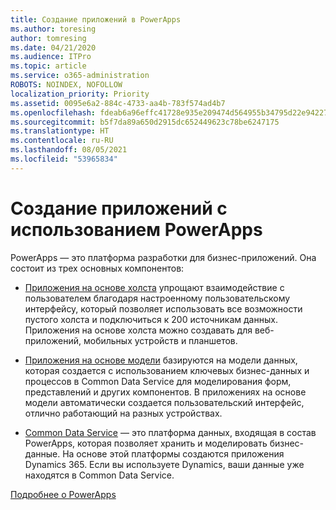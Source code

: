 ```yaml
---
title: Создание приложений в PowerApps
ms.author: toresing
author: tomresing
ms.date: 04/21/2020
ms.audience: ITPro
ms.topic: article
ms.service: o365-administration
ROBOTS: NOINDEX, NOFOLLOW
localization_priority: Priority
ms.assetid: 0095e6a2-884c-4733-aa4b-783f574ad4b7
ms.openlocfilehash: fdeab6a96effc41728e935e209474d564955b34795d22e94227ca741368462b6
ms.sourcegitcommit: b5f7da89a650d2915dc652449623c78be6247175
ms.translationtype: HT
ms.contentlocale: ru-RU
ms.lasthandoff: 08/05/2021
ms.locfileid: "53965834"
---
```

# <a name="create-apps-with-powerapps"></a>Создание приложений с использованием PowerApps

PowerApps — это платформа разработки для бизнес-приложений. Она состоит из трех основных компонентов: 
  
- [Приложения на основе холста](https://go.microsoft.com/fwlink/?linkid=874495) упрощают взаимодействие с пользователем благодаря настроенному пользовательскому интерфейсу, который позволяет использовать все возможности пустого холста и подключиться к 200 источникам данных. Приложения на основе холста можно создавать для веб-приложений, мобильных устройств и планшетов. 
    
- [Приложения на основе модели](https://go.microsoft.com/fwlink/?linkid=874496) базируются на модели данных, которая создается с использованием ключевых бизнес-данных и процессов в Common Data Service для моделирования форм, представлений и других компонентов. В приложениях на основе модели автоматически создается пользовательский интерфейс, отлично работающий на разных устройствах. 
    
- [Common Data Service](https://go.microsoft.com/fwlink/?linkid=874497) — это платформа данных, входящая в состав PowerApps, которая позволяет хранить и моделировать бизнес-данные. На основе этой платформы создаются приложения Dynamics 365. Если вы используете Dynamics, ваши данные уже находятся в Common Data Service. 
    
[Подробнее о PowerApps](https://go.microsoft.com/fwlink/?linkid=874498)
  

